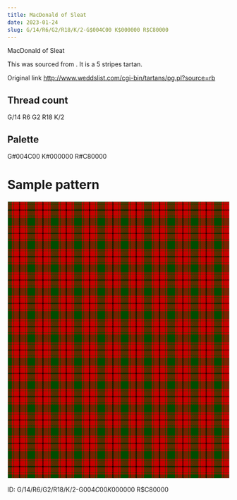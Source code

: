 ```yaml
---
title: MacDonald of Sleat
date: 2023-01-24
slug: G/14/R6/G2/R18/K/2-G$004C00 K$000000 R$C80000
---
```

MacDonald of Sleat

This was sourced from <no value>.  It is a 5 stripes tartan.

Original link http://www.weddslist.com/cgi-bin/tartans/pg.pl?source=rb

## Thread count
G/14 R6 G2 R18 K/2

## Palette
G#004C00 K#000000 R#C80000

# Sample pattern

![Tartan detail](tartan.png "G/14 R6 G2 R18 K/2 tartan")

ID: G/14/R6/G2/R18/K/2-G$004C00 K$000000 R$C80000
